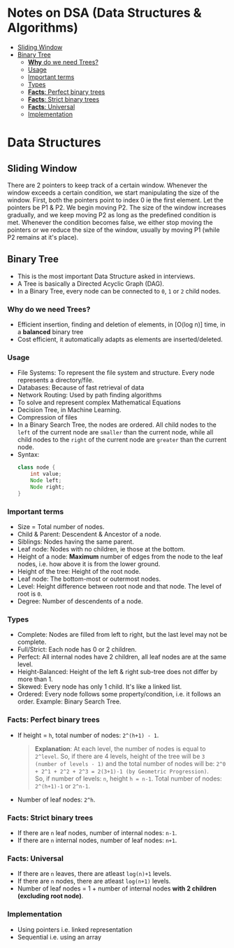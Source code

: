 # Notes on **DSA (Data Structures & Algorithms)**

- [Sliding Window](#sliding-window)
- [Binary Tree](#binary-tree)
    - [**Why** do we need Trees?](#why-do-we-need-trees)
    - [Usage](#usage)
    - [Important terms](#important-terms)
    - [Types](#types)
    - [**Facts**: Perfect binary trees](#facts-perfect-binary-trees)
    - [**Facts**: Strict binary trees](#facts-strict-binary-trees)
    - [**Facts**: Universal](#facts-universal)
    - [Implementation](#implementation)


# Data Structures

## Sliding Window
There are 2 pointers to keep track of a certain window. Whenever the window exceeds a certain condition, we start manipulating the size of the window.
First, both the pointers point to index 0 ie the first element. Let the pointers be P1 & P2.
We begin moving P2. The size of the window increases gradually, and we keep moving P2 as long as the predefined condition is met.
Whenever the condition becomes false, we either stop moving the pointers or we reduce the size of the window, usually by moving P1 (while P2 remains at it's place).

## Binary Tree
- This is the most important Data Structure asked in interviews.
- A Tree is basically a Directed Acyclic Graph (DAG).
- In a Binary Tree, every node can be connected to `0`, `1` or `2` child nodes.

### **Why** do we need Trees?
- Efficient insertion, finding and deletion of elements, in [O(log n)] time, in a **balanced** binary tree
- Cost efficient, it automatically adapts as elements are inserted/deleted.

### Usage
- File Systems: To represent the file system and structure. Every node represents a directory/file.
- Databases: Because of fast retrieval of data
- Network Routing: Used by path finding algorithms
- To solve and represent complex Mathematical Equations
- Decision Tree, in Machine Learning.
- Compression of files
- In a Binary Search Tree, the nodes are ordered. All child nodes to the `left` of the current node are `smaller` than the current node, while all child nodes to the `right` of the current node are `greater` than the current node.
- Syntax:
  ```java
  class node {
      int value;
      Node left;
      Node right;
  }
  ```

### Important terms
- Size = Total number of nodes.
- Child & Parent: Descendent & Ancestor of a node.
- Siblings: Nodes having the same parent.
- Leaf node: Nodes with no children, ie those at the bottom.
- Height of a node: **Maximum** number of edges from the node to the leaf nodes, i.e. how above it is from the lower ground.
- Height of the tree: Height of the root node.
- Leaf node: The bottom-most or outermost nodes.
- Level: Height difference between root node and that node. The level of root is `0`.
- Degree: Number of descendents of a node.

### Types
- Complete: Nodes are filled from left to right, but the last level may not be complete.
- Full/Strict: Each node has 0 or 2 children.
- Perfect: All internal nodes have 2 children, all leaf nodes are at the same level.
- Height-Balanced: Height of the left & right sub-tree does not differ by more than 1.
- Skewed: Every node has only 1 child. It's like a linked list.
- Ordered: Every node follows some property/condition, i.e. it follows an order. Example: Binary Search Tree.

### **Facts**: Perfect binary trees
- If height = `h`, total number of nodes: `2^(h+1) - 1`.
  > **Explanation**: At each level, the number of nodes is equal to `2^level`. So, if there are 4 levels, height of the tree will be `3 (number of levels - 1)` and the total number of nodes will be: `2^0 + 2^1 + 2^2 + 2^3 = 2(3+1)-1 (by Geometric Progression)`. <br>
  > So, if number of levels: `n`, height `h = n-1`. Total number of nodes: `2^(h+1)-1` or `2^n-1`.
- Number of leaf nodes: `2^h`.

### **Facts**: Strict binary trees
- If there are `n` leaf nodes, number of internal nodes: `n-1`.
- If there are `n` internal nodes, number of leaf nodes: `n+1`.

### **Facts**: Universal
- If there are `n` leaves, there are atleast `log(n)+1` levels.
- If there are `n` nodes, there are atleast `log(n+1)` levels.
- Number of leaf nodes = 1 + number of internal nodes **with 2 children (excluding root node)**.

### Implementation
- Using pointers i.e. linked representation
- Sequential i.e. using an array